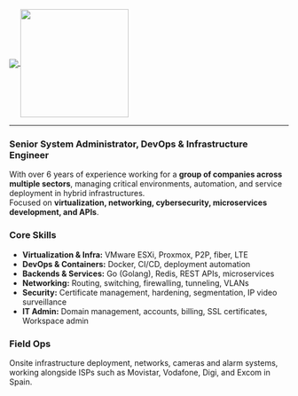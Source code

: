 <a href="https://github.com/anuraghazra/github-readme-stats">
  <img align="center" src="https://github-readme-stats.vercel.app/api?username=juiicesb&show_icons=true&count_private=true&theme=tokyonight" />
</a>
<a href="https://github.com/anuraghazra/convoychat">
  <img align="center" src="https://github-readme-stats.vercel.app/api/top-langs/?username=juiicesb&layout=compact&theme=tokyonight" height="195.2px"/>
</a>

---

### Senior System Administrator, DevOps & Infrastructure Engineer

With over 6 years of experience working for a **group of companies across multiple sectors**, managing critical environments, automation, and service deployment in hybrid infrastructures.  
Focused on **virtualization, networking, cybersecurity, microservices development, and APIs**.

### Core Skills

- **Virtualization & Infra:** VMware ESXi, Proxmox, P2P, fiber, LTE  
- **DevOps & Containers:** Docker, CI/CD, deployment automation  
- **Backends & Services:** Go (Golang), Redis, REST APIs, microservices  
- **Networking:** Routing, switching, firewalling, tunneling, VLANs  
- **Security:** Certificate management, hardening, segmentation, IP video surveillance  
- **IT Admin:** Domain management, accounts, billing, SSL certificates, Workspace admin

### Field Ops

Onsite infrastructure deployment, networks, cameras and alarm systems, working alongside ISPs such as Movistar, Vodafone, Digi, and Excom in Spain.
